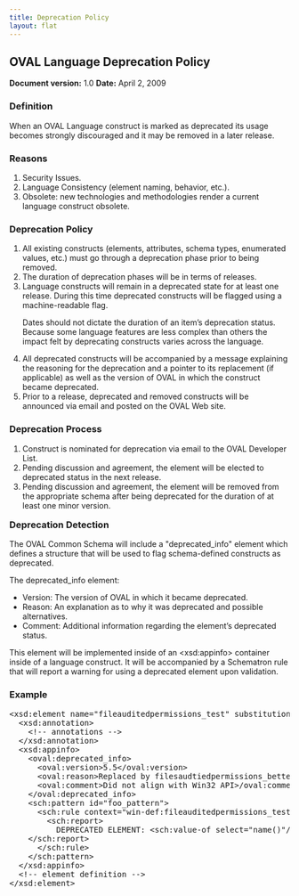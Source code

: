 ```yaml
---
title: Deprecation Policy
layout: flat
---
```


<h2>OVAL Language Deprecation Policy</h2>

<p><strong>Document version:</strong> 1.0  <strong>Date:</strong> April 2, 2009</p>

<h3>Definition</h3>

<p>When an OVAL Language construct is marked as deprecated its usage becomes strongly discouraged and it may be removed in a later release.</p>

<h3>Reasons</h3>
<ol>
<li>Security Issues.</li>
<li>Language Consistency (element naming, behavior, etc.).</li>
<li>Obsolete: new technologies and methodologies render a current language construct obsolete.</li>
</ol>

<h3>Deprecation Policy</h3>
<ol>
<li>All existing constructs (elements, attributes, schema types, enumerated values, etc.) must go through a deprecation phase prior to being removed.</li>
<li>The duration of deprecation phases will be in terms of releases.</li>
<li>Language constructs will remain in a deprecated state for at least one release.  During this time deprecated constructs will be flagged using a machine-readable flag.
<p>Dates should not dictate the duration of an item&#8217;s deprecation status. Because some language features are less complex than others the impact felt by deprecating constructs varies across the language.</p>
</li>
<li>All deprecated constructs will be accompanied by a message explaining the reasoning for the deprecation and a pointer to its replacement (if applicable) as well as the version of OVAL in which the construct became deprecated.</li>
<li>Prior to a release, deprecated and removed constructs will be announced via email and posted on the OVAL Web site.</li>
</ol>

<h3>Deprecation Process</h3>
<ol>
<li>Construct is nominated for deprecation via email to the OVAL Developer List.</li>
<li>Pending discussion and agreement, the element will be elected to deprecated status in the next release.</li>
<li>Pending discussion and agreement, the element will be removed from the appropriate schema after being deprecated for the duration of at least one minor version.</li>
</ol>

<h3 style="margin-top:1em">Deprecation Detection</h3>

<p>The OVAL Common Schema will include a &quot;deprecated_info&quot; element which defines a structure that will be used to flag schema-defined constructs as deprecated.</p>

<p style="margin-bottom:.5em">The deprecated_info element:</p>
<ul>
<li>Version: The version of OVAL in which it became deprecated.</li>
<li>Reason: An explanation as to why it was deprecated and possible alternatives.</li>
<li>Comment: Additional information regarding the element&#8217;s deprecated status.</li>
</ul>

<p>This element will be implemented inside of an &lt;xsd:appinfo&gt; container inside of a language construct.  It will be accompanied by a Schematron rule that will report a warning for using a deprecated element upon validation.</p>

<h3>Example</h3>

<pre>
&lt;xsd:element name=&quot;fileauditedpermissions_test&quot; substitutionGroup=&quot;oval-def:test&quot;&gt;
  &lt;xsd:annotation&gt;
    &lt;!-- annotations --&gt;
  &lt;/xsd:annotation&gt;
  &lt;xsd:appinfo&gt;
    &lt;oval:deprecated_info&gt;
      &lt;oval:version&gt;5.5&lt;/oval:version&gt;
      &lt;oval:reason&gt;Replaced by filesaudtiedpermissions_better_test&gt;/oval:reason&gt;
      &lt;oval:comment&gt;Did not align with Win32 API&gt;/oval:comment&gt;
    &lt;/oval:deprecated_info&gt;
    &lt;sch:pattern id=&quot;foo_pattern&quot;&gt;
      &lt;sch:rule context=&quot;win-def:fileauditedpermissions_test&quot;&gt;
        &lt;sch:report&gt;
          DEPRECATED ELEMENT: &lt;sch:value-of select=&quot;name()&quot;/&gt;
	&lt;/sch:report&gt;
      &lt;/sch:rule&gt;
    &lt;/sch:pattern&gt;
  &lt;/xsd:appinfo&gt;
  &lt;!-- element definition --&gt;
&lt;/xsd:element&gt;
</pre>



